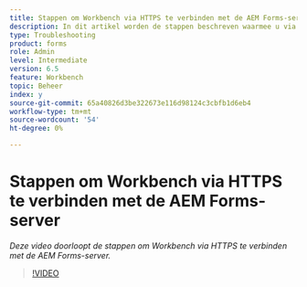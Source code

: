 ```yaml
---
title: Stappen om Workbench via HTTPS te verbinden met de AEM Forms-server
description: In dit artikel worden de stappen beschreven waarmee u via SSL (via HTTPS) verbinding maakt tussen de Workbench en de AEM Forms-server
type: Troubleshooting
product: forms
role: Admin
level: Intermediate
version: 6.5
feature: Workbench
topic: Beheer
index: y
source-git-commit: 65a40826d3be322673e116d98124c3cbfb1d6eb4
workflow-type: tm+mt
source-wordcount: '54'
ht-degree: 0%

---
```



# Stappen om Workbench via HTTPS te verbinden met de AEM Forms-server

*Deze video doorloopt de stappen om Workbench via HTTPS te verbinden met de AEM Forms-server.*

>[!VIDEO](https://video.tv.adobe.com/v/335482?quality=9&learn=on)
